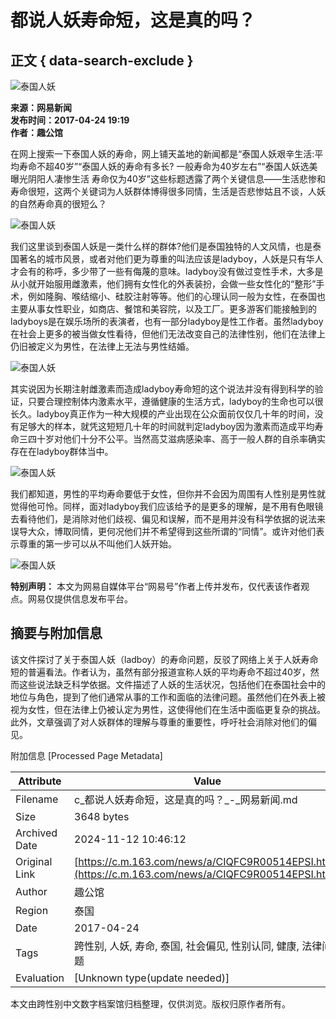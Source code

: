 # 都说人妖寿命短，这是真的吗？

## 正文 { data-search-exclude }


![泰国人妖](https://nimg.ws.126.net/?url=http%3A%2F%2Fdingyue.ws.126.net%2F6Kg5ROwhhS9coY1Sdxqdy4YFmgjmcaJPUNQsXDCn0MUs51493032599533.jpg&thumbnail=750x2147483647&quality=75&type=jpg)

**来源：网易新闻**  
**发布时间：2017-04-24 19:19**  
**作者：趣公馆**

在网上搜索一下泰国人妖的寿命，网上铺天盖地的新闻都是“泰国人妖艰辛生活:平均寿命不超40岁”“泰国人妖的寿命有多长? 一般寿命为40岁左右”“泰国人妖选美曝光阴阳人凄惨生活 寿命仅为40岁”这些标题透露了两个关键信息——生活悲惨和寿命很短，这两个关键词为人妖群体博得很多同情，生活是否悲惨姑且不谈，人妖的自然寿命真的很短么？

![泰国人妖](https://nimg.ws.126.net/?url=http%3A%2F%2Fdingyue.ws.126.net%2FTJ2FSZdkYSTX1hHERqRl4syYhApreVrUvbfi%3DhYuqaWnr1492859137599.jpg&thumbnail=90x2147483647&quality=75&type=jpg)

我们这里谈到泰国人妖是一类什么样的群体?他们是泰国独特的人文风情，也是泰国著名的城市风景，或者对他们更为尊重的叫法应该是ladyboy，人妖是只有华人才会有的称呼，多少带了一些有侮蔑的意味。ladyboy没有做过变性手术，大多是从小就开始服用雌激素，他们拥有女性化的外表装扮，会做一些女性化的“整形”手术，例如隆胸、喉结缩小、硅胶注射等等。他们的心理认同一般为女性，在泰国也主要从事女性职业，如商店、餐馆和美容院，以及工厂。更多游客们能接触到的ladyboys是在娱乐场所的表演者，也有一部分ladyboy是性工作者。虽然ladyboy在社会上更多的被当做女性看待，但他们无法改变自己的法律性别，他们在法律上仍旧被定义为男性，在法律上无法与男性结婚。

![泰国人妖](https://nimg.ws.126.net/?url=http%3A%2F%2Fdingyue.ws.126.net%2FztDJsDHkh236li0W0RBUiZ6hsfVSfIpMki1rcLYSlauxF1493032641190compressflag.jpg&thumbnail=750x2147483647&quality=75&type=webp)

其实说因为长期注射雌激素而造成ladyboy寿命短的这个说法并没有得到科学的验证，只要合理控制体内激素水平，遵循健康的生活方式，ladyboy的生命也可以很长久。ladyboy真正作为一种大规模的产业出现在公众面前仅仅几十年的时间，没有足够大的样本，就凭这短短几十年的时间就判定ladyboy因为激素而造成平均寿命三四十岁对他们十分不公平。当然高艾滋病感染率、高于一般人群的自杀率确实存在在ladyboy群体当中。

![泰国人妖](https://nimg.ws.126.net/?url=http%3A%2F%2Fdingyue.ws.126.net%2FoGeAlOelZNb4aEN9wytZ5gQULog0ZUEycneqFvjTJJvNP1493032679224.jpg&thumbnail=750x2147483647&quality=75&type=webp)

我们都知道，男性的平均寿命要低于女性，但你并不会因为周围有人性别是男性就觉得他可怜。同样，面对ladyboy我们应该给予的是更多的理解，是不用有色眼镜去看待他们，是消除对他们歧视、偏见和误解，而不是用并没有科学依据的说法来误导大众，博取同情，更何况他们并不希望得到这些所谓的“同情”。或许对他们表示尊重的第一步可以从不叫他们人妖开始。

![泰国人妖](https://nimg.ws.126.net/?url=http%3A%2F%2Fdingyue.ws.126.net%2FM1ka3Y1QqHB3Xm9ASz6CjHSZ6hlu3rHEJQ%3DVVBFbY%3DNh71493032760419compressflag.jpg&thumbnail=750x2147483647&quality=75&type=webp)

**特别声明：** 本文为网易自媒体平台“网易号”作者上传并发布，仅代表该作者观点。网易仅提供信息发布平台。

## 摘要与附加信息

<!-- tcd_abstract -->
该文件探讨了关于泰国人妖（ladboy）的寿命问题，反驳了网络上关于人妖寿命短的普遍看法。作者认为，虽然有部分报道宣称人妖的平均寿命不超过40岁，然而这些说法缺乏科学依据。文件描述了人妖的生活状况，包括他们在泰国社会中的地位与角色，提到了他们通常从事的工作和面临的法律问题。虽然他们在外表上被视为女性，但在法律上仍被认定为男性，这使得他们在生活中面临更复杂的挑战。此外，文章强调了对人妖群体的理解与尊重的重要性，呼吁社会消除对他们的偏见。
<!-- tcd_abstract_end -->

附加信息 [Processed Page Metadata]

| Attribute       | Value                                  |
|-----------------|----------------------------------------|
| Filename        | c_都说人妖寿命短，这是真的吗？_-_网易新闻.md                             |
| Size            | 3648 bytes                           |
| Archived Date   | 2024-11-12 10:46:12                             |
| Original Link   | [https://c.m.163.com/news/a/CIQFC9R00514EPSI.html](https://c.m.163.com/news/a/CIQFC9R00514EPSI.html)                       |
| Author          | 趣公馆                               |
| Region          | 泰国                               |
| Date            | 2017-04-24                                 |
| Tags            | 跨性别, 人妖, 寿命, 泰国, 社会偏见, 性别认同, 健康, 法律问题                                 |
| Evaluation            | [Unknown type(update needed)]                                 |
<!-- tcd_table_end -->

本文由跨性别中文数字档案馆归档整理，仅供浏览。版权归原作者所有。
